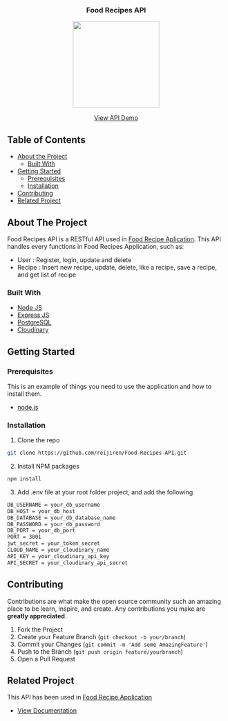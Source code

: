 <br />
<p align="center">

  <h3 align="center">Food Recipes API</h3>
  <p align="center">
    <image align="center" width="200" src='./assets/' />
  </p>
  <p align="center">
    <a href="https://food-recipes-rhefrz.cyclic.app">View API Demo</a>
  </p>
</p>



<!-- TABLE OF CONTENTS -->
## Table of Contents

* [About the Project](#about-the-project)
  * [Built With](#built-with)
* [Getting Started](#getting-started)
  * [Prerequisites](#prerequisites)
  * [Installation](#installation)
* [Contributing](#contributing)
* [Related Project](#related-project)



<!-- ABOUT THE PROJECT -->
## About The Project

Food Recipes API is a RESTful API used in [Food Recipe Aplication](https://food-recipes-rhefrz.vercel.app). This API handles every functions in Food Recipes Application, such as:
- User   : Register, login, update and delete
- Recipe : Insert new recipe, update, delete, like a recipe, save a recipe, and get list of recipe

### Built With

* [Node JS](https://nodejs.org/en/docs/)
* [Express JS](https://expressjs.com/)
* [PostgreSQL](https://www.postgresql.org/)
* [Cloudinary](https://cloudinary.com/)


<!-- GETTING STARTED -->
## Getting Started

### Prerequisites

This is an example of things you need to use the application and how to install them.

* [node.js](https://nodejs.org/en/download/)

### Installation

1. Clone the repo
```sh
git clone https://github.com/reijiren/Food-Recipes-API.git
```
2. Install NPM packages
```sh
npm install
```
3. Add .env file at your root folder project, and add the following
```sh
DB_USERNAME = your_db_username
DB_HOST = your_db_host
DB_DATABASE = your_db_database_name
DB_PASSWORD = your_db_password
DB_PORT = your_db_port
PORT = 3001
jwt_secret = your_token_secret
CLOUD_NAME = your_cloudinary_name
API_KEY = your_cloudinary_api_key
API_SECRET = your_cloudinary_api_secret
```




<!-- CONTRIBUTING -->
## Contributing

Contributions are what make the open source community such an amazing place to be learn, inspire, and create. Any contributions you make are **greatly appreciated**.

1. Fork the Project
2. Create your Feature Branch (`git checkout -b your/branch`)
3. Commit your Changes (`git commit -m 'Add some AmazingFeature'`)
4. Push to the Branch (`git push origin feature/yourbranch`)
5. Open a Pull Request



<!-- RELATED PROJECT -->
## Related Project
This API has been used in [Food Recipe Application](https://food-recipes-rhefrz.vercel.app)
* [View Documentation](https://github.com/reijiren/Food-Recipes)
